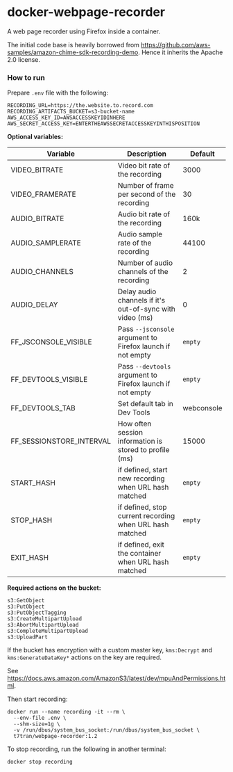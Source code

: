 # docker-webpage-recorder

A web page recorder using Firefox inside a container.

The initial code base is heavily borrowed from https://github.com/aws-samples/amazon-chime-sdk-recording-demo. Hence it inherits the Apache 2.0 license.

### How to run

Prepare `.env` file with the following:

	RECORDING_URL=https://the.website.to.record.com
	RECORDING_ARTIFACTS_BUCKET=s3-bucket-name
	AWS_ACCESS_KEY_ID=AWSACCESSKEYIDINHERE
	AWS_SECRET_ACCESS_KEY=ENTERTHEAWSSECRETACCESSKEYINTHISPOSITION

**Optional variables:**

| Variable                 | Description                                              | Default    |
| ------------------------ | -------------------------------------------------------- | ---------- |
| VIDEO_BITRATE            | Video bit rate of the recording                          | 3000       |
| VIDEO_FRAMERATE          | Number of frame per second of the recording              | 30         |
| AUDIO_BITRATE            | Audio bit rate of the recording                          | 160k       |
| AUDIO_SAMPLERATE         | Audio sample rate of the recording                       | 44100      |
| AUDIO_CHANNELS           | Number of audio channels of the recording                | 2          |
| AUDIO_DELAY              | Delay audio channels if it's out-of-sync with video (ms) | 0          |
| FF_JSCONSOLE_VISIBLE     | Pass `--jsconsole` argument to Firefox launch if not empty | `empty`     |
| FF_DEVTOOLS_VISIBLE      | Pass `--devtools` argument to Firefox launch if not empty  | `empty`     |
| FF_DEVTOOLS_TAB          | Set default tab in Dev Tools                             | webconsole |
| FF_SESSIONSTORE_INTERVAL | How often session information is stored to profile (ms)  | 15000      |
| START_HASH               | if defined, start new recording when URL hash matched    | `empty`     |
| STOP_HASH                | if defined, stop current recording when URL hash matched | `empty`     |
| EXIT_HASH                | if defined, exit the container when URL hash matched     | `empty`     |

**Required actions on the bucket:**

	s3:GetObject
	s3:PutObject
	s3:PutObjectTagging
	s3:CreateMultipartUpload
	s3:AbortMultipartUpload
	s3:CompleteMultipartUpload
	s3:UploadPart

If the bucket has encryption with a custom master key, `kms:Decrypt` and `kms:GenerateDataKey*` actions on the key are required.

See https://docs.aws.amazon.com/AmazonS3/latest/dev/mpuAndPermissions.html.

Then start recording:

	docker run --name recording -it --rm \
	  --env-file .env \
	  --shm-size=1g \
	  -v /run/dbus/system_bus_socket:/run/dbus/system_bus_socket \
	  t7tran/webpage-recorder:1.2

To stop recording, run the following in another terminal:

	docker stop recording